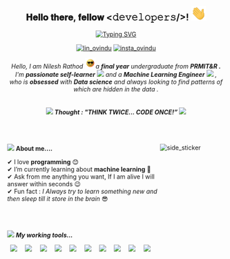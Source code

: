 <div align="center">
<h2> 𝐇𝐞𝐥𝐥𝐨 𝐭𝐡𝐞𝐫𝐞, 𝐟𝐞𝐥𝐥𝐨𝐰 <𝚍𝚎𝚟𝚎𝚕𝚘𝚙𝚎𝚛𝚜/>! <img src="https://github.com/mrNileshRathod/mrnileshrathod/blob/main/gif/Hi.gif" width="35px"></h2>
  
  
[![Typing SVG](https://readme-typing-svg.herokuapp.com?font=Architects+Daughter&color=7AF79A&size=30&lines=Hey!+Delevoper!;I'm+a+Java+Developer...;I'm+intrested+in+Machine+Learning;And+I'm+also+intrested+in+Data+Science)](https://git.io/typing-svg)
</div>

<div align="center">
  <p align="center">
<a href="https://www.linkedin.com/in/mr-nileshrathod/" target="blank"><img align="center" src="https://image.flaticon.com/icons/png/128/174/174857.png" alt="lin_ovindu" height="30" width="40" /></a>  
<a href="https://www.instagram.com/_mr_nileshrathod/" target="blank"><img align="center" src="https://image.flaticon.com/icons/png/128/174/174855.png" alt="insta_ovindu" height="30" width="40" /></a>
</p>
</div>

<p align="center">
  <em>
    Hello, I am Nilesh Rathod <img src="https://github.com/mrNileshRathod/mrnileshrathod/blob/main/gif/smart.gif" width="25px">a <b>final year</b> undergraduate from <b>PRMIT&R .</b><br>
    I'm <b>passionate self-learner</b> <img src="https://github.com/TheDudeThatCode/TheDudeThatCode/blob/master/Assets/Developer.gif" width="30px"> and a <b>Machine Learning Engineer</b>&nbsp;<img src="https://github.com/TheDudeThatCode/TheDudeThatCode/blob/master/Assets/Designer.gif" width="36px">&nbsp,<br>who is <b>obsessed</b>
    with <b>Data science</b> and always looking to find patterns of which are hidden in the data .
  </em> 
  <br><br><br>
  <img src="https://media.giphy.com/media/gH3LO09IOiZIqePwv9/giphy.gif" width="70" /> <b><i align="center">Thought : "THINK TWICE... CODE ONCE!”</i></b> <img src="https://media.giphy.com/media/qjqUcgIyRjsl2/giphy.gif" width="70" />
</p>
<br><br><br>

<div>
<img align="right" width=150px height=180px alt="side_sticker" src="https://media.giphy.com/media/TEnXkcsHrP4YedChhA/giphy.gif" />
<img src="https://media.giphy.com/media/iY8CRBdQXODJSCERIr/giphy.gif" width="35px">&nbsp;<b>About me....</b>

✔ I love **programming** 😊<br>
✔ I’m currently learning about **machine learning** 🥰<br>
✔ Ask from me anything you want, If I am alive I will answer within seconds 😉<br>
✔ Fun fact : *I Always try to learn something new and then sleep till it store in the brain* 😎<br><br><br><br>

<img src="https://media.giphy.com/media/iY8CRBdQXODJSCERIr/giphy.gif" width="35px">&nbsp;***My working tools...***
<p align="left">
  <code> <img src="https://img.icons8.com/color/50/000000/c-programming.png"> </code> 
  <code> <img src="https://img.icons8.com/color/50/000000/c-plus-plus-logo.png"> </code>
  <code> <img src="https://img.icons8.com/color/50/000000/java-coffee-cup-logo--v2.png"/> </code>
  <code> <img src="https://img.icons8.com/color/48/000000/python--v2.png"/> </code>
  <code> <img src="https://img.icons8.com/color/50/000000/html-5--v1.png"/> </code>
  <code> <img src="https://img.icons8.com/color/50/000000/css3.png"> </code>
  <code> <img src="https://img.icons8.com/color/50/000000/bootstrap.png"> </code>
  <code> <img height="50" src="https://www.vectorlogo.zone/logos/mysql/mysql-ar21.svg"> </code>
  <code> <img height="50" src="https://www.vectorlogo.zone/logos/jupyter/jupyter-ar21.svg"> </code>
  <code> <img height="50" src="https://www.vectorlogo.zone/logos/pocoo_flask/pocoo_flask-ar21.svg"> </code>
 </p>
</div>
